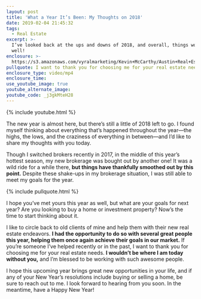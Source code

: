 ```yaml
---
layout: post
title: 'What a Year It’s Been: My Thoughts on 2018'
date: 2019-02-04 21:45:32
tags:
  - Real Estate
excerpt: >-
  I’ve looked back at the ups and downs of 2018, and overall, things worked out
  well!
enclosure: >-
  https://s3.amazonaws.com/vyralmarketing/Kevin+McCarthy/Austin+Real+Estate-+Summing+up+My+Thoughts+on+2018+(1).mp4
pullquote: I want to thank you for choosing me for your real estate needs.
enclosure_type: video/mp4
enclosure_time:
use_youtube_image: true
youtube_alternate_image:
youtube_code: _j3gkMteH28
---
```


{% include youtube.html %}

The new year is almost here, but there’s still a little of 2018 left to go. I found myself thinking about everything that’s happened throughout the year—the highs, the lows, and the craziness of everything in between—and I’d like to share my thoughts with you today.

Though I switched brokers recently in 2017, in the middle of this year’s hottest season, my new brokerage was bought out by another one! It was a wild ride for a while there, **but things have thankfully smoothed out by this point.** Despite these shake-ups in my brokerage situation, I was still able to meet my goals for the year.

{% include pullquote.html %}

I hope you’ve met yours this year as well, but what are your goals for next year? Are you looking to buy a home or investment property? Now’s the time to start thinking about it.

I like to circle back to old clients of mine and help them with their new real estate endeavors. **I had the opportunity to do so with several great people this year, helping them once again achieve their goals in our market.** If you’re someone I’ve helped recently or in the past, I want to thank you for choosing me for your real estate needs. **I wouldn’t be where I am today without you,** and I’m blessed to be working with such awesome people.

I hope this upcoming year brings great new opportunities in your life, and if any of your New Year’s resolutions include buying or selling a home, be sure to reach out to me. I look forward to hearing from you soon. In the meantime, have a Happy New Year!